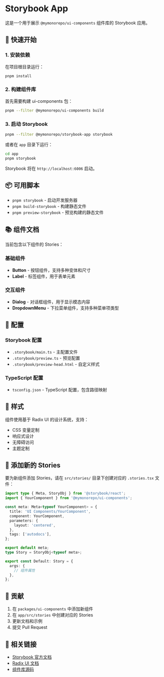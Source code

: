 # Storybook App

这是一个用于展示 `@mymonorepo/ui-components` 组件库的 Storybook 应用。

## 🚀 快速开始

### 1. 安装依赖

在项目根目录运行：

```bash
pnpm install
```

### 2. 构建组件库

首先需要构建 ui-components 包：

```bash
pnpm --filter @mymonorepo/ui-components build
```

### 3. 启动 Storybook

```bash
pnpm --filter @mymonorepo/storybook-app storybook
```

或者在 `app` 目录下运行：

```bash
cd app
pnpm storybook
```

Storybook 将在 `http://localhost:6006` 启动。

## 📦 可用脚本

- `pnpm storybook` - 启动开发服务器
- `pnpm build-storybook` - 构建静态文件
- `pnpm preview-storybook` - 预览构建的静态文件

## 📚 组件文档

当前包含以下组件的 Stories：

### 基础组件
- **Button** - 按钮组件，支持多种变体和尺寸
- **Label** - 标签组件，用于表单元素

### 交互组件
- **Dialog** - 对话框组件，用于显示模态内容
- **DropdownMenu** - 下拉菜单组件，支持多种菜单项类型

## 🔧 配置

### Storybook 配置
- `.storybook/main.ts` - 主配置文件
- `.storybook/preview.ts` - 预览配置
- `.storybook/preview-head.html` - 自定义样式

### TypeScript 配置
- `tsconfig.json` - TypeScript 配置，包含路径映射

## 🎨 样式

组件使用基于 Radix UI 的设计系统，支持：
- CSS 变量定制
- 响应式设计
- 无障碍访问
- 主题定制

## 📝 添加新的 Stories

要为新组件添加 Stories，请在 `src/stories/` 目录下创建对应的 `.stories.tsx` 文件：

```typescript
import type { Meta, StoryObj } from '@storybook/react';
import { YourComponent } from '@mymonorepo/ui-components';

const meta: Meta<typeof YourComponent> = {
  title: 'UI Components/YourComponent',
  component: YourComponent,
  parameters: {
    layout: 'centered',
  },
  tags: ['autodocs'],
};

export default meta;
type Story = StoryObj<typeof meta>;

export const Default: Story = {
  args: {
    // 组件属性
  },
};
```

## 🤝 贡献

1. 在 `packages/ui-components` 中添加新组件
2. 在 `app/src/stories` 中创建对应的 Stories
3. 更新文档和示例
4. 提交 Pull Request

## 📄 相关链接

- [Storybook 官方文档](https://storybook.js.org/)
- [Radix UI 文档](https://www.radix-ui.com/)
- [组件库源码](../packages/ui-components/) 